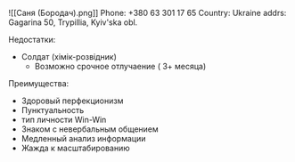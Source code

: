 ![[Саня (Бородач).png]]
Phone: +380 63 301 17 65 
Country: Ukraine
addrs: Gagarina 50, Trypillia, Kyiv'ska obl.


Недостатки:
- Солдат (хімік-розвідник)
	- Возможно срочное отлучаение ( 3+ месяца)

Преимущества:
- Здоровый перфекционизм
- Пунктуальность
- тип личности Win-Win 
- Знаком с невербальным общением
- Медленный анализ информации
- Жажда к масштабированию